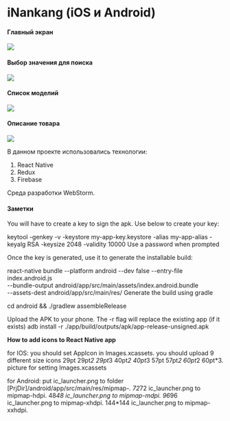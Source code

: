 # iNankang (iOS и Android)

<h4>Главный экран</h4>
<p align="left">
  <img src="https://firebasestorage.googleapis.com/v0/b/nankang-78d26.appspot.com/o/git%2F1.png?alt=media&token=27a03fd5-0099-4003-8dab-80b22ae518cf">
</p>

<h4>Выбор значения для поиска</h4>
<p align="left">
  <img src="https://firebasestorage.googleapis.com/v0/b/nankang-78d26.appspot.com/o/git%2F2.png?alt=media&token=3ce18270-63a6-4889-970a-2a6f5784bd22">
</p>

<h4>Список моделий</h4>
<p align="left">
  <img src="https://firebasestorage.googleapis.com/v0/b/nankang-78d26.appspot.com/o/git%2F3.png?alt=media&token=a8840a50-bf3f-4206-813c-2d175bde01ef">
</p>

<h4>Описание товара</h4>
<p align="left">
  <img src="https://firebasestorage.googleapis.com/v0/b/nankang-78d26.appspot.com/o/git%2F4.png?alt=media&token=67661583-0af9-43a3-97b5-858c816b4aeb">
</p>



В данном проекте использовались технологии:
<ol>
    <li>React Native</li>
    <li>Redux</li>
    <li>Firebase</li>
</ol>

Среда разработки WebStorm.

<h4>Заметки</h4>

You will have to create a key to sign the apk. Use below to create your key:

keytool -genkey -v -keystore my-app-key.keystore -alias my-app-alias -keyalg RSA -keysize 2048 -validity 10000
Use a password when prompted

Once the key is generated, use it to generate the installable build:

react-native bundle --platform android --dev false --entry-file index.android.js \
  --bundle-output android/app/src/main/assets/index.android.bundle \
  --assets-dest android/app/src/main/res/
Generate the build using gradle

cd android && ./gradlew assembleRelease

Upload the APK to your phone. The -r flag will replace the existing app (if it exists)
adb install -r ./app/build/outputs/apk/app-release-unsigned.apk


**How to add icons to React Native app**

for IOS:
you should set AppIcon in Images.xcassets.
you should upload 9 different size icons 29pt 29pt*2 29pt*3 40pt*2 40pt*3 57pt 57pt*2 60pt*2 60pt*3.
picture for setting Images.xcassets

for Android:
put ic_launcher.png to folder [PrjDir]/android/app/src/main/res/mipmap-*.
72*72 ic_launcher.png to mipmap-hdpi.
48*48 ic_launcher.png to mipmap-mdpi.
96*96 ic_launcher.png to mipmap-xhdpi.
144*144 ic_launcher.png to mipmap-xxhdpi.